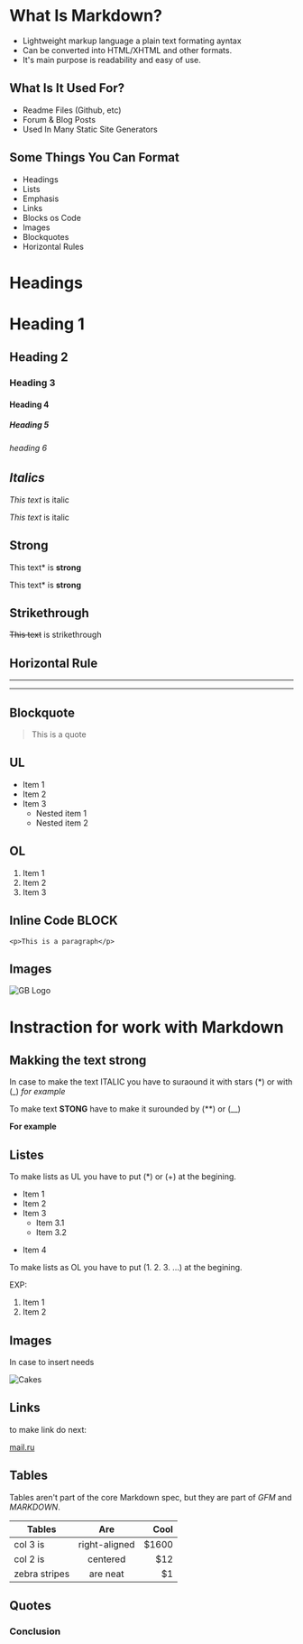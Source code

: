 # __What Is Markdown?__
 
* Lightweight markup language a plain text formating ayntax
* Can be converted into HTML/XHTML and other formats.
* It's main purpose is readability and easy of use.

## What Is It Used For? 
* Readme Files (Github, etc)
* Forum & Blog Posts 
* Used In Many Static Site Generators

## Some Things You Can Format 
* Headings 
* Lists
* Emphasis 
* Links 
* Blocks os Code
* Images 
* Blockquotes
* Horizontal Rules

# __Headings__ 
# Heading 1 
## Heading 2
### Heading 3
#### Heading 4
##### Heading 5 
###### heading 6

## _Italics_
*This text* is italic

_This text_ is italic

## **Strong**
This text* is **strong**

This text* is __strong__

## __Strikethrough__

~~This text~~ is strikethrough

## __Horizontal Rule__ 

---
___

## __Blockquote__

> This is a quote

## __UL__

* Item 1 
* Item 2
* Item 3 
    * Nested item 1
    * Nested item 2

## __OL__

1. Item 1
2. Item 2
3. Item 3

## __Inline Code BLOCK__

`<p>This is a paragraph</p>`

## __Images__

![GB Logo](GB_logo.jpeg)

# Instraction for work with Markdown

## Makking the text strong 

In case to make the text ITALIC  you have to suraound it with stars (*) or with (_) 
_for example_ 

To make text **STONG** have to make it surounded by (**) or (__)

__For example__
 

## Listes 

To make lists as UL you have to put (*) or (+) at the begining.

* Item 1
* Item 2
* Item 3 
    * Item 3.1
    * Item 3.2
+ Item 4

To make lists as OL you have to put (1. 2. 3. ...) at the begining.

EXP:

1. Item 1
2. Item 2 

## Images

In case to insert needs 

![Cakes](cakes.jpeg)


## Links

to make link do next: 

[mail.ru](https://www.mail.ru)

## Tables 

Tables aren't part of the core Markdown spec, but they are part of *GFM* and *MARKDOWN*. 

| Tables        | Are           | Cool  |
| ------------- |:-------------:| -----:|
| col 3 is      | right-aligned | $1600 |
| col 2 is      | centered      |   $12 |
| zebra stripes | are neat      |    $1 |


## Quotes 

### Conclusion 



